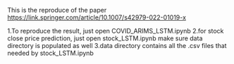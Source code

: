 This is the reproduce of the paper https://link.springer.com/article/10.1007/s42979-022-01019-x

1.To reproduce the result, just open COVID_ARIMS_LSTM.ipynb 
2.for stock close price prediction, just open stock_LSTM.ipynb
  make sure data directory is populated as well
3.data directory contains all the .csv files that needed by stock_LSTM.ipynb 
